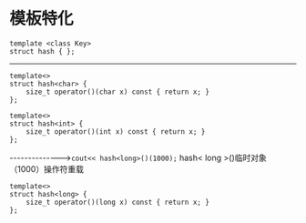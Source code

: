 # 模板特化

    template <class Key>
    struct hash { };

-----------------------------------

    template<>
    struct hash<char> {
        size_t operator()(char x) const { return x; }
    };

    template<>
    struct hash<int> {
        size_t operator()(int x) const { return x; }
    };
-------------->`cout<< hash<long>()(1000);`  hash< long >()临时对象  （1000）操作符重载

    template<>
    struct hash<long> {
        size_t operator()(long x) const { return x; }
    };
